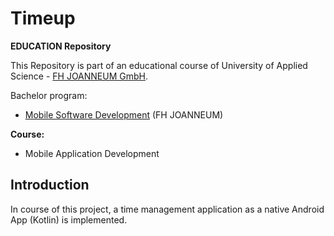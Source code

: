 # Timeup
**EDUCATION Repository**

This Repository is part of an educational course of University of Applied Science -  [FH JOANNEUM GmbH](https://www.fh-joanneum.at/iit).

Bachelor program:

-   [Mobile Software Development]([https://www.fh-joanneum.at/mobile-software-development/bachelor/](https://www.fh-joanneum.at/mobile-software-development/bachelor/))  (FH JOANNEUM)

**Course:**

-  Mobile Application Development

## Introduction
In course of this project, a time management application as a native Android App (Kotlin) is implemented.
